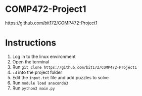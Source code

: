 # COMP472-Project1
https://github.com/bit172/COMP472-Project1

# Instructions
1. Log in to the linux environment
2. Open the terminal
3. Run `git clone https://github.com/bit172/COMP472-Project1`
4. `cd` into the project folder
5. Edit the `input.txt` file and add puzzles to solve
6. Run `module load anaconda3`
7. Run `python3 main.py`
